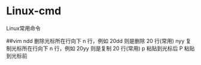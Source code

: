 # Linux-cmd
Linux常用命令

##vim
ndd 删除光标所在行向下 n 行，例如 20dd 则是删除 20 行(常用)
nyy 复制光标所在行向下 n 行，例如 20yy 则是复制 20 行(常用)
p   粘贴到光标后
P   粘贴到光标前
